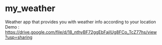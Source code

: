 # my_weather
 Weather app that provides you with weather info according to your location
Demo : https://drive.google.com/file/d/18_nthyBF72ggEbFajIUg8FCo_TcZ77hs/view?usp=sharing
